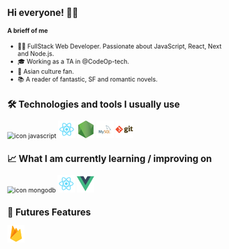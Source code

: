 
## Hi everyone! 🙋‍♀️  

#### A brieff of me

- 👩‍💻 FullStack Web Developer. Passionate about JavaScript, React, Next and Node.js.
- 🎓 Working as a TA in @CodeOp-tech. 
- 🏯 Asian culture fan.
- 📚 A reader of fantastic, SF and romantic novels.

## 🛠  Technologies and tools I usually use
<p align="start">
<img height="40" alt="icon javascript"  src="https://www.docker.com/wp-content/uploads/2022/03/Moby-logo.png">
<img height="40" alt="icon react" src="https://raw.githubusercontent.com/github/explore/80688e429a7d4ef2fca1e82350fe8e3517d3494d/topics/react/react.png">
<img height="40" alt="icon node.js" src="https://raw.githubusercontent.com/github/explore/80688e429a7d4ef2fca1e82350fe8e3517d3494d/topics/nodejs/nodejs.png">
<img height="40" alt="icon mysql" src="https://raw.githubusercontent.com/github/explore/80688e429a7d4ef2fca1e82350fe8e3517d3494d/topics/mysql/mysql.png">
<img height="40" alt="icon git" src="https://raw.githubusercontent.com/github/explore/80688e429a7d4ef2fca1e82350fe8e3517d3494d/topics/git/git.png">
</p>


## 📈  What I am currently learning / improving on
<p align="start">
  <img height="40" alt="icon mongodb" src="https://cdn.iconscout.com/icon/free/png-256/mongodb-5-1175140.png">
  <img height="40" alt="icon react" src="https://raw.githubusercontent.com/github/explore/80688e429a7d4ef2fca1e82350fe8e3517d3494d/topics/react/react.png">
  <img height="40" alt="icon vue " src="https://raw.githubusercontent.com/github/explore/80688e429a7d4ef2fca1e82350fe8e3517d3494d/topics/vue/vue.png">
</p>


## 🙈 Futures Features 

<img height="40" alt="icon firebase" src="https://raw.githubusercontent.com/github/explore/80688e429a7d4ef2fca1e82350fe8e3517d3494d/topics/firebase/firebase.png">
